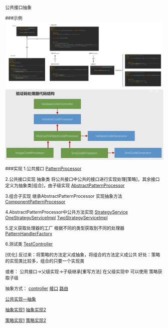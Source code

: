 公共接口抽象


###示例
![方法抽取](./公共接口抽象/方法抽取.png)
![验证码处理重构](./公共接口抽象/验证码处理重构.jpg)

###实现
1.公共接口
[PatternProcessor](./公共接口抽象/PatternProcessor.java)

2.公共接口实现
抽象类 将公共接口中公共的接口进行实现处理[策略]，其余接口定义为抽象类[组合]，由子级实现
[AbstractPatternProcessor](./公共接口抽象/AbstractPatternProcessor.java)

3.组合子实现
继承AbstractPatternProcessor 实现抽象方法
[ComponentPatternProcessor](./公共接口抽象/ComponentPatternProcessor.java)

4.AbstractPatternProcessor中公共方法实现
[StrategyService](./公共接口抽象/StrategyService.java)
[OneStrategyServiceImpl](./公共接口抽象/OneStrategyServiceImpl.java)
[TwoStrategyServiceImpl](./公共接口抽象/TwoStrategyServiceImpl.java)

5.定义获取处理器的工厂
根据不同的类型获取到不同的处理器
[PatternHandlerFactory](./公共接口抽象/PatternHandlerFactory.java)

6.测试类
[TestController](./公共接口抽象/TestController.java)


[优化]
反过来：将策略的方法定义成抽象，将组合的方法定义成公共
好处：策略的实现类比较多，组合的只要一个实现类

或者：
公共接口->父级实现->子级继承[重写方法]
在父级实现中 可以使用 策略获取子级

抽象方式：
[controller](./公共接口抽象/abstract/TestController.java)
[接口](./公共接口抽象/abstract/TestService.java)
[路由](./公共接口抽象/abstract/AbstractHandler.java)

[公共实现—抽象](./公共接口抽象/abstract/AbstractTestServiceImpl.java)

[抽象实现1](./公共接口抽象/abstract/AbstractThreeServiceImpl.java)
[抽象实现2](./公共接口抽象/abstract/AbstractFourServiceImpl.java)

[策略实现1](./公共接口抽象/abstract/StrategyOneServiceImpl.java)
[策略实现2](./公共接口抽象/abstract/StrategyTwoServiceImpl.java)
